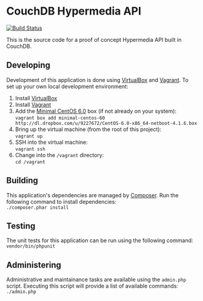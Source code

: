 # CouchDB Hypermedia API

[![Build Status](https://secure.travis-ci.org/bradley-holt/couchdb-hypermedia-api.png)](http://travis-ci.org/bradley-holt/couchdb-hypermedia-api)

This is the source code for a proof of concept Hypermedia API built in CouchDB.

## Developing

Development of this application is done using [VirtualBox](https://www.virtualbox.org/) 
and [Vagrant](http://vagrantup.com/). To set up your own local development environment:

1. Install [VirtualBox](https://www.virtualbox.org/)
2. Install [Vagrant](http://vagrantup.com/)
3. Add the [Minimal CentOS 6.0](http://vagrantbox.es/55/) box (if not already on your system):  
`vagrant box add minimal-centos-60 http://dl.dropbox.com/u/9227672/CentOS-6.0-x86_64-netboot-4.1.6.box`
4. Bring up the virtual machine (from the root of this project):  
`vagrant up`
5. SSH into the virtual machine:  
`vagrant ssh`
6. Change into the `/vagrant` directory:  
`cd /vagrant`

## Building

This application's dependencies are managed by [Composer](http://getcomposer.org/). 
Run the following command to install dependencies:  
`./composer.phar install`

## Testing

The unit tests for this application can be run using the following command:  
`vendor/bin/phpunit`

## Administering

Administrative and maintainance tasks are available using the `admin.php` script. 
Executing this script will provide a list of available commands:  
`./admin.php`
